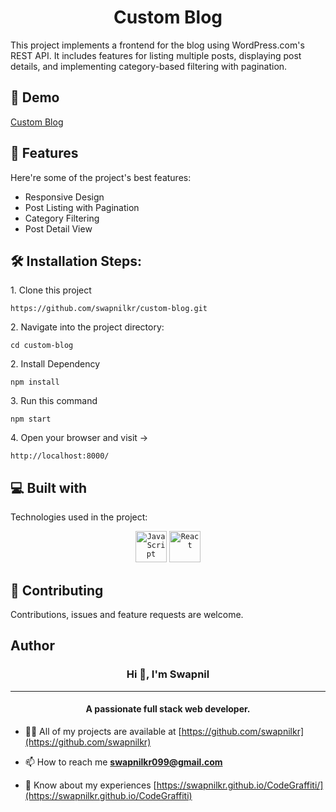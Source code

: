 <h1 align="center" id="title">Custom Blog</h1>

<p id="description">This project implements a frontend for the blog using WordPress.com's REST API. It includes features for listing multiple posts, displaying post details, and implementing category-based filtering with pagination.</p>

<h2>🚀 Demo</h2>

<a href="https://custom-blog-six.vercel.app/">Custom Blog</a>

<h2>🧐 Features</h2>

Here're some of the project's best features:

*   Responsive Design
*   Post Listing with Pagination
*   Category Filtering
*   Post Detail View

<h2>🛠️ Installation Steps:</h2>

<p>1. Clone this project</p>

```
https://github.com/swapnilkr/custom-blog.git
```

<p>2. Navigate into the project directory:</p>

```
cd custom-blog
```

<p>2. Install Dependency</p>

```
npm install
```

<p>3. Run this command</p>

```
npm start
```

<p>4. Open your browser and visit -&gt;</p>

```
http://localhost:8000/
```


<h2>💻 Built with</h2>

Technologies used in the project:
<div align="center">
	<code><img width="50" src="https://user-images.githubusercontent.com/25181517/117447155-6a868a00-af3d-11eb-9cfe-245df15c9f3f.png" alt="JavaScript" title="JavaScript"/></code>
	<code><img width="50" src="https://user-images.githubusercontent.com/25181517/183897015-94a058a6-b86e-4e42-a37f-bf92061753e5.png" alt="React" title="React"/></code>
</div>

  
<h2><g-emoji class="g-emoji" alias="handshake" fallback-src="https://github.githubassets.com/images/icons/emoji/unicode/1f91d.png">🤝</g-emoji> Contributing </h2>
Contributions, issues and feature requests are welcome.

<h2> Author </h2>
<h3 align="center">Hi 👋, I'm Swapnil</h3>
<hr>
<h4 align="center">A passionate full stack web developer.</h4>

- 👨‍💻 All of my projects are available at [https://github.com/swapnilkr](https://github.com/swapnilkr)

- 📫 How to reach me **swapnilkr099@gmail.com**

- 📄 Know about my experiences [https://swapnilkr.github.io/CodeGraffiti/](https://swapnilkr.github.io/CodeGraffiti)
